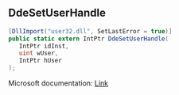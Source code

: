 ## DdeSetUserHandle

```csharp
[DllImport("user32.dll", SetLastError = true)]
public static extern IntPtr DdeSetUserHandle(
   IntPtr idInst,
   uint wUser,
   IntPtr hUser
);
```

Microsoft documentation: [Link](https://learn.microsoft.com/en-us/windows/win32/api/ddeml/nf-ddeml-ddesetuserhandle)
